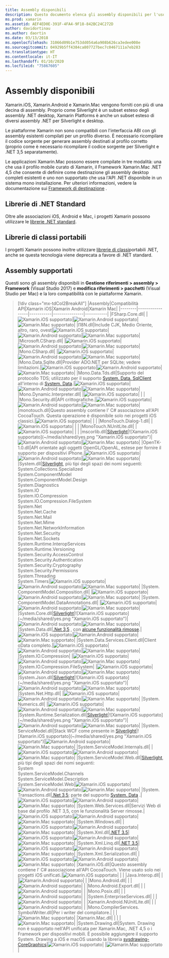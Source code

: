 ```yaml
---
title: Assembly disponibili
description: Questo documento elenca gli assembly disponibili per l'uso in Xamarin.iOS, Xamarin.Android e Xamarin.Mac. Sono inoltre disponibili collegamenti alla documentazione relativa alle librerie di .NET Standard e alle librerie di classi portabili.
ms.prod: xamarin
ms.assetid: AEF4ED0E-391F-4FA4-9F18-842BC24C272D
author: davidortinau
ms.author: daortin
ms.date: 03/13/2018
ms.openlocfilehash: 31066d09b1e753dd054a6a908b626ca3edee008e
ms.sourcegitcommit: 04929b5ff4384ca807727bec7c0467111a7eb283
ms.translationtype: HT
ms.contentlocale: it-IT
ms.lasthandoff: 01/10/2020
ms.locfileid: "75867605"
---
```

# <a name="available-assemblies"></a>Assembly disponibili

Xamarin.iOS, Xamarin.Android e Xamarin.Mac vengono forniti con più di una decina di assembly. Proprio come Silverlight è un subset esteso degli assembly .NET desktop, Xamarin Platforms è anche un subset esteso di diversi assembly .NET per Silverlight e desktop.

Le piattaforme Xamarin non sono compatibili con l'interfaccia ABI con gli assembly esistenti compilati per un profilo diverso. È necessario ricompilare il codice sorgente per generare assembly destinati al profilo corretto (proprio come è necessario ricompilare il codice sorgente per Silverlight e .NET 3,5 separatamente).

Le applicazioni Xamarin.Mac possono essere compilate in tre modalità: una che usa il profilo mobile curato di Xamarin, il Framework Xamarin.Mac .NET 4,5 che consente di definire come destinazione gli assembly desktop completi esistenti e uno non supportato che usa l'API .NET disponibile in un sistema mono installazione. Per ulteriori informazioni, vedere la documentazione sui [Framework di destinazione](~/mac/platform/target-framework.md) .

## <a name="net-standard-libraries"></a>Librerie di .NET Standard

Oltre alle associazioni iOS, Android e Mac, i progetti Xamarin possono utilizzare le [librerie .NET standard](~/cross-platform/app-fundamentals/net-standard.md).

## <a name="portable-class-libraries"></a>Librerie di classi portabili

I progetti Xamarin possono inoltre utilizzare [librerie di classi](~/cross-platform/app-fundamentals/pcl.md)portabili .NET, anche se questa tecnologia viene deprecata a favore di .NET standard.

## <a name="supported-assemblies"></a>Assembly supportati

Questi sono gli assembly disponibili in **Gestione riferimenti > assembly > Framework** (Visual Studio 2017) e **modifica riferimenti > pacchetti** (Visual Studio per Mac) e la loro compatibilità con le piattaforme Xamarin.

> [!div class="mx-tdCol2BreakAll"]
> |Assembly|Compatibilità API|Xamarin iOS|Xamarin Android|Xamarin Mac|
> |--------|-----------------|-----------|---------------|-----------|
> |FSharp.Core.dll| |![Xamarin.iOS supportato](~/media/shared/yes.png "Xamarin.iOS supportato")|![Xamarin.Android supportato](~/media/shared/yes.png "Xamarin.Android supportato")|![Xamarin.Mac supportato](~/media/shared/yes.png "Xamarin.Mac supportato")|
> |l18N.dll|Include CJK, Medio Oriente, altro, raro, ovest|![Xamarin.iOS supportato](~/media/shared/yes.png "Xamarin.iOS supportato")|![Xamarin.Android supportato](~/media/shared/yes.png "Xamarin.Android supportato")|![Xamarin.Mac supportato](~/media/shared/yes.png "Xamarin.Mac supportato")|
> |Microsoft.CSharp.dll| |![Xamarin.iOS supportato](~/media/shared/yes.png "Xamarin.iOS supportato")|![Xamarin.Android supportato](~/media/shared/yes.png "Xamarin.Android supportato")|![Xamarin.Mac supportato](~/media/shared/yes.png "Xamarin.Mac supportato")|
> |Mono.CSharp.dll| |![Xamarin.iOS supportato](~/media/shared/yes.png "Xamarin.iOS supportato")|![Xamarin.Android supportato](~/media/shared/yes.png "Xamarin.Android supportato")|![Xamarin.Mac supportato](~/media/shared/yes.png "Xamarin.Mac supportato")|
> |Mono.Data.Sqlite.dll|Provider ADO.NET per SQLite; vedere limitazioni.|![Xamarin.iOS supportato](~/media/shared/yes.png "Xamarin.iOS supportato")|![Xamarin.Android supportato](~/media/shared/yes.png "Xamarin.Android supportato")|![Xamarin.Mac supportato](~/media/shared/yes.png "Xamarin.Mac supportato")|
> |Mono.Data.Tds.dll|Supporto del protocollo TDS; utilizzato per il supporto [System. Data. SqlClient](xref:System.Data.SqlClient) all'interno di [System. Data](xref:System.Data).|![Xamarin.iOS supportato](~/media/shared/yes.png "Xamarin.iOS supportato")|![Xamarin.Android supportato](~/media/shared/yes.png "Xamarin.Android supportato")|![Xamarin.Mac supportato](~/media/shared/yes.png "Xamarin.Mac supportato")|
> |Mono.Dynamic.&#8203;Interpreter.dll| |![Xamarin.iOS supportato](~/media/shared/yes.png "Xamarin.iOS supportato")| | |
> |Mono.Security.dll|API crittografiche.|![Xamarin.iOS supportato](~/media/shared/yes.png "Xamarin.iOS supportato")|![Xamarin.Android supportato](~/media/shared/yes.png "Xamarin.Android supportato")|![Xamarin.Mac supportato](~/media/shared/yes.png "Xamarin.Mac supportato")|
> |monotouch.dll|Questo assembly contiene l' C# associazione all'API CocoaTouch. Questa operazione è disponibile solo nei progetti iOS classici.|![Xamarin.iOS supportato](~/media/shared/yes.png "Xamarin.iOS supportato")| | |
> |MonoTouch.&#8203;Dialog-1.dll| |![Xamarin.iOS supportato](~/media/shared/yes.png "Xamarin.iOS supportato")| | |
> |MonoTouch.&#8203;NUnitLite.dll| |![Xamarin.iOS supportato](~/media/shared/yes.png "Xamarin.iOS supportato")| | |
> |mscorlib.dll|[Silverlight](https://msdn.microsoft.com/library/cc838194(VS.95).aspx)|![Xamarin.iOS supportato](~/media/shared/yes.png "Xamarin.iOS supportato")|![Xamarin.Android supportato](~/media/shared/yes.png "Xamarin.Android supportato")|![Xamarin.Mac supportato](~/media/shared/yes.png "Xamarin.Mac supportato")|
> |OpenTK-1.0.dll|API orientate agli oggetti OpenGL/OpenAL, estese per fornire il supporto per dispositivi iPhone.|![Xamarin.iOS supportato](~/media/shared/yes.png "Xamarin.iOS supportato")|![Xamarin.Android supportato](~/media/shared/yes.png "Xamarin.Android supportato")|![Xamarin.Mac supportato](~/media/shared/yes.png "Xamarin.Mac supportato")|
> |System.dll|[Silverlight](https://msdn.microsoft.com/library/cc838194(VS.95).aspx), più tipi degli spazi dei nomi seguenti:<br />System.Collections.Specialized<br />System.&#8203;ComponentModel<br />System.ComponentModel.Design<br />System.Diagnostics<br />System.IO<br />System.IO.Compression<br />System.IO.Compression.FileSystem<br />System.Net<br />System.Net.Cache<br />System.Net.Mail<br />System.Net.Mime<br />System.Net.&#8203;NetworkInformation<br />System.Net.Security<br />System.Net.Sockets<br />System.Runtime.&#8203;InteropServices<br />System.Runtime.Versioning<br />System.Security.&#8203;AccessControl<br />System.Security.Authentication<br />System.Security.&#8203;Cryptography<br />System.Security.Permissions<br />System.Threading<br />System.Timers|![Xamarin.iOS supportato](~/media/shared/yes.png "Xamarin.iOS supportato")|![Xamarin.Android supportato](~/media/shared/yes.png "Xamarin.Android supportato")|![Xamarin.Mac supportato](~/media/shared/yes.png "Xamarin.Mac supportato")|
> |System.&#8203;ComponentModel.&#8203;Composition.dll| |![Xamarin.iOS supportato](~/media/shared/yes.png "Xamarin.iOS supportato")|![Xamarin.Android supportato](~/media/shared/yes.png "Xamarin.Android supportato")|![Xamarin.Mac supportato](~/media/shared/yes.png "Xamarin.Mac supportato")|
> |System.&#8203;ComponentModel.&#8203;DataAnnotations.dll| |![Xamarin.iOS supportato](~/media/shared/yes.png "Xamarin.iOS supportato")|![Xamarin.Android supportato](~/media/shared/yes.png "Xamarin.Android supportato")|![Xamarin.Mac supportato](~/media/shared/yes.png "Xamarin.Mac supportato")|
> |System.Core.dll|[Silverlight](https://msdn.microsoft.com/library/cc838194(VS.95).aspx)|![Xamarin.iOS supportato](~/media/shared/yes.png "Xamarin.iOS supportato")|![Xamarin.Android supportato](~/media/shared/yes.png "Xamarin.Android supportato")|![Xamarin.Mac supportato](~/media/shared/yes.png "Xamarin.Mac supportato")|
> |System.Data.dll|[.Net 3,5](https://msdn.microsoft.com/library/ms229335.aspx) , con [alcune funzionalità rimosse](~/ios/data-cloud/system.data.md).|![Xamarin.iOS supportato](~/media/shared/yes.png "Xamarin.iOS supportato")|![Xamarin.Android supportato](~/media/shared/yes.png "Xamarin.Android supportato")|![Xamarin.Mac supportato](~/media/shared/yes.png "Xamarin.Mac supportato")|
> |System.Data.&#8203;Services.&#8203;Client.dll|Client oData completo.|![Xamarin.iOS supportato](~/media/shared/yes.png "Xamarin.iOS supportato")|![Xamarin.Android supportato](~/media/shared/yes.png "Xamarin.Android supportato")|![Xamarin.Mac supportato](~/media/shared/yes.png "Xamarin.Mac supportato")|
> |System.IO.&#8203;Compression| |![Xamarin.iOS supportato](~/media/shared/yes.png "Xamarin.iOS supportato")|![Xamarin.Android supportato](~/media/shared/yes.png "Xamarin.Android supportato")|![Xamarin.Mac supportato](~/media/shared/yes.png "Xamarin.Mac supportato")|
> |System.IO.&#8203;Compression.&#8203;FileSystem| |![Xamarin.iOS supportato](~/media/shared/yes.png "Xamarin.iOS supportato")|![Xamarin.Android supportato](~/media/shared/yes.png "Xamarin.Android supportato")|![Xamarin.Mac supportato](~/media/shared/yes.png "Xamarin.Mac supportato")|
> |System.Json.dll|[Silverlight](https://msdn.microsoft.com/library/cc838194(VS.95).aspx)|![Xamarin.iOS supportato](~/media/shared/yes.png "Xamarin.iOS supportato")|![Xamarin.Android supportato](~/media/shared/yes.png "Xamarin.Android supportato")|![Xamarin.Mac supportato](~/media/shared/yes.png "Xamarin.Mac supportato")|
> |System.Net.&#8203;Http.dll| |![Xamarin.iOS supportato](~/media/shared/yes.png "Xamarin.iOS supportato")|![Xamarin.Android supportato](~/media/shared/yes.png "Xamarin.Android supportato")|![Xamarin.Mac supportato](~/media/shared/yes.png "Xamarin.Mac supportato")|
> |System.&#8203;Numerics.dll| |![Xamarin.iOS supportato](~/media/shared/yes.png "Xamarin.iOS supportato")|![Xamarin.Android supportato](~/media/shared/yes.png "Xamarin.Android supportato")|![Xamarin.Mac supportato](~/media/shared/yes.png "Xamarin.Mac supportato")|
> |System.Runtime.&#8203;Serialization.dll|[Silverlight](https://msdn.microsoft.com/library/cc838194(VS.95).aspx)|![Xamarin.iOS supportato](~/media/shared/yes.png "Xamarin.iOS supportato")|![Xamarin.Android supportato](~/media/shared/yes.png "Xamarin.Android supportato")|![Xamarin.Mac supportato](~/media/shared/yes.png "Xamarin.Mac supportato")|
> |System.&#8203;ServiceModel.dll|Stack WCF come presente in [Silverlight](https://msdn.microsoft.com/library/cc838194(VS.95).aspx)|![Xamarin.iOS supportato](~/media/shared/yes.png "Xamarin.iOS supportato")|![Xamarin.Android supportato](~/media/shared/yes.png "Xamarin.Android supportato")|![Xamarin.Mac supportato](~/media/shared/yes.png "Xamarin.Mac supportato")|
> |System.&#8203;ServiceModel.&#8203;Internals.dll| |![Xamarin.iOS supportato](~/media/shared/yes.png "Xamarin.iOS supportato")|![Xamarin.Android supportato](~/media/shared/yes.png "Xamarin.Android supportato")|![Xamarin.Mac supportato](~/media/shared/yes.png "Xamarin.Mac supportato")|
> |System.&#8203;ServiceModel.&#8203;Web.dll|[Silverlight](https://msdn.microsoft.com/library/cc838194(VS.95).aspx), più tipi degli spazi dei nomi seguenti: <br />System<br />System.ServiceModel.Channels<br />System.ServiceModel.Description<br />System.ServiceModel.Web|![Xamarin.iOS supportato](~/media/shared/yes.png "Xamarin.iOS supportato")|![Xamarin.Android supportato](~/media/shared/yes.png "Xamarin.Android supportato")|![Xamarin.Mac supportato](~/media/shared/yes.png "Xamarin.Mac supportato")|
> |System.&#8203;Transactions.dll|[.Net 3,5](https://msdn.microsoft.com/library/ms229335.aspx); parte del supporto [System. Data](~/ios/data-cloud/system.data.md) .|![Xamarin.iOS supportato](~/media/shared/yes.png "Xamarin.iOS supportato")|![Xamarin.Android supportato](~/media/shared/yes.png "Xamarin.Android supportato")|![Xamarin.Mac supportato](~/media/shared/yes.png "Xamarin.Mac supportato")|
> |System.Web.&#8203;Services.dll|Servizi Web di base dal profilo .NET 3,5, con le funzionalità Server rimosse.|![Xamarin.iOS supportato](~/media/shared/yes.png "Xamarin.iOS supportato")|![Xamarin.Android supportato](~/media/shared/yes.png "Xamarin.Android supportato")|![Xamarin.Mac supportato](~/media/shared/yes.png "Xamarin.Mac supportato")|
> |System.&#8203;Windows.dll| |![Xamarin.iOS supportato](~/media/shared/yes.png "Xamarin.iOS supportato")|![Xamarin.Android supportato](~/media/shared/yes.png "Xamarin.Android supportato")|![Xamarin.Mac supportato](~/media/shared/yes.png "Xamarin.Mac supportato")|
> |System.&#8203;Xml.dll|[.NET 3.5](https://msdn.microsoft.com/library/ms229335.aspx)|![Xamarin.iOS supportato](~/media/shared/yes.png "Xamarin.iOS supportato")|![Xamarin.Android supportato](~/media/shared/yes.png "Xamarin.Android supportato")|![Xamarin.Mac supportato](~/media/shared/yes.png "Xamarin.Mac supportato")|
> |System.Xml.&#8203;Linq.dll|[.NET 3.5](https://msdn.microsoft.com/library/ms229335.aspx)|![Xamarin.iOS supportato](~/media/shared/yes.png "Xamarin.iOS supportato")|![Xamarin.Android supportato](~/media/shared/yes.png "Xamarin.Android supportato")|![Xamarin.Mac supportato](~/media/shared/yes.png "Xamarin.Mac supportato")|
> |System.Xml.Serialization.dll| |![Xamarin.iOS supportato](~/media/shared/yes.png "Xamarin.iOS supportato")|![Xamarin.Android supportato](~/media/shared/yes.png "Xamarin.Android supportato")|![Xamarin.Mac supportato](~/media/shared/yes.png "Xamarin.Mac supportato")|
> |Xamarin.iOS.dll|Questo assembly contiene l' C# associazione all'API CocoaTouch. Viene usato solo nei progetti iOS unificati.|![Xamarin.iOS supportato](~/media/shared/yes.png "Xamarin.iOS supportato")| | |
> |Java.Interop.dll| | |![Xamarin.Android supportato](~/media/shared/yes.png "Xamarin.Android supportato")| |
> |Mono.Android.dll| | |![Xamarin.Android supportato](~/media/shared/yes.png "Xamarin.Android supportato")| |
> |Mono.Android.&#8203;Export.dll| | |![Xamarin.Android supportato](~/media/shared/yes.png "Xamarin.Android supportato")| |
> |Mono.Posix.dll| | |![Xamarin.Android supportato](~/media/shared/yes.png "Xamarin.Android supportato")| |
> |System.&#8203;EnterpriseServices.dll| | |![Xamarin.Android supportato](~/media/shared/yes.png "Xamarin.Android supportato")| |
> |Xamarin.Android.&#8203;NUnitLite.dll| | |![Xamarin.Android supportato](~/media/shared/yes.png "Xamarin.Android supportato")| |
> |Mono.CompilerServices.&#8203;SymbolWriter.dll|Per i writer del compilatore.| | |![Xamarin.Mac supportato](~/media/shared/yes.png "Xamarin.Mac supportato")|
> |Xamarin.Mac.dll| | | |![Xamarin.Mac supportato](~/media/shared/yes.png "Xamarin.Mac supportato")|
> |System.&#8203;Drawing.dll|System. Drawing non è supportato nell'API unificata per Xamarin.Mac, .NET 4,5 o i Framework per dispositivi mobili. È possibile aggiungere il supporto System. Drawing a iOS e macOS usando la libreria [sysdrawing-CoreGraphics](https://github.com/mono/sysdrawing-coregraphics)|![Xamarin.iOS supportato](~/media/shared/yes.png "Xamarin.iOS supportato")| |![Xamarin.Mac supportato](~/media/shared/yes.png "Xamarin.Mac supportato")|